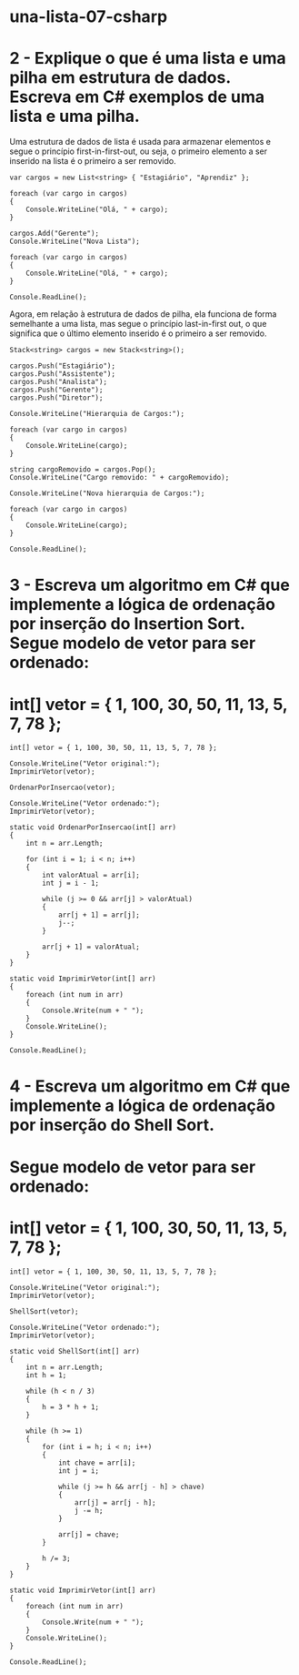 # una-lista-07-csharp

# 2 - Explique o que é uma lista e uma pilha em estrutura de dados. Escreva em C# exemplos de uma lista e uma pilha.

Uma estrutura de dados de lista é usada para armazenar elementos e segue o princípio first-in-first-out, ou seja, o primeiro elemento a ser inserido na lista é o primeiro a ser removido. 
```
var cargos = new List<string> { "Estagiário", "Aprendiz" };

foreach (var cargo in cargos)
{
    Console.WriteLine("Olá, " + cargo);
}

cargos.Add("Gerente");
Console.WriteLine("Nova Lista");

foreach (var cargo in cargos)
{
    Console.WriteLine("Olá, " + cargo);
}

Console.ReadLine();
```
Agora, em relação à estrutura de dados de pilha, ela funciona de forma semelhante a uma lista, mas segue o princípio last-in-first out, o que significa que o último elemento inserido é o primeiro a ser removido. 
```
Stack<string> cargos = new Stack<string>();

cargos.Push("Estagiário");
cargos.Push("Assistente");
cargos.Push("Analista");
cargos.Push("Gerente");
cargos.Push("Diretor");

Console.WriteLine("Hierarquia de Cargos:");

foreach (var cargo in cargos)
{
    Console.WriteLine(cargo);
}

string cargoRemovido = cargos.Pop();
Console.WriteLine("Cargo removido: " + cargoRemovido);

Console.WriteLine("Nova hierarquia de Cargos:");

foreach (var cargo in cargos)
{
    Console.WriteLine(cargo);
}

Console.ReadLine();
```

# 3 - Escreva um algoritmo em C# que implemente a lógica de ordenação por inserção do Insertion Sort. Segue modelo de vetor para ser ordenado: 
# int[] vetor = { 1, 100, 30, 50, 11, 13, 5, 7, 78 };

```
int[] vetor = { 1, 100, 30, 50, 11, 13, 5, 7, 78 };

Console.WriteLine("Vetor original:");
ImprimirVetor(vetor);

OrdenarPorInsercao(vetor);

Console.WriteLine("Vetor ordenado:");
ImprimirVetor(vetor);

static void OrdenarPorInsercao(int[] arr)
{
    int n = arr.Length;

    for (int i = 1; i < n; i++)
    {
        int valorAtual = arr[i];
        int j = i - 1;

        while (j >= 0 && arr[j] > valorAtual)
        {
            arr[j + 1] = arr[j];
            j--;
        }

        arr[j + 1] = valorAtual;
    }
}

static void ImprimirVetor(int[] arr)
{
    foreach (int num in arr)
    {
        Console.Write(num + " ");
    }
    Console.WriteLine();
}

Console.ReadLine();
```

# 4 - Escreva um algoritmo em C# que implemente a lógica de ordenação por inserção do Shell Sort.
# Segue modelo de vetor para ser ordenado:
# int[] vetor = { 1, 100, 30, 50, 11, 13, 5, 7, 78 };

```
int[] vetor = { 1, 100, 30, 50, 11, 13, 5, 7, 78 };

Console.WriteLine("Vetor original:");
ImprimirVetor(vetor);

ShellSort(vetor);

Console.WriteLine("Vetor ordenado:");
ImprimirVetor(vetor);

static void ShellSort(int[] arr)
{
    int n = arr.Length;
    int h = 1;

    while (h < n / 3)
    {
        h = 3 * h + 1;
    }

    while (h >= 1)
    {
        for (int i = h; i < n; i++)
        {
            int chave = arr[i];
            int j = i;

            while (j >= h && arr[j - h] > chave)
            {
                arr[j] = arr[j - h];
                j -= h;
            }

            arr[j] = chave;
        }

        h /= 3;
    }
}

static void ImprimirVetor(int[] arr)
{
    foreach (int num in arr)
    {
        Console.Write(num + " ");
    }
    Console.WriteLine();
}

Console.ReadLine();
```




